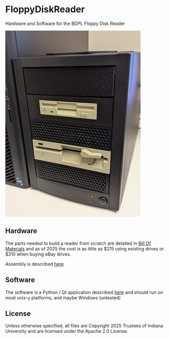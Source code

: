 # FloppyDiskReader
Hardware and Software for the BDPL Floppy Disk Reader

![FloppyDisk Reader](docs/images/disk_reader.png)


## Hardware

The parts needed to build a reader from scratch are detailed in 
[Bill Of Materials](docs/bill_of_materials.md) and as of 2025 the cost is as little as $215 
using existing drives or $310 when buying eBay drives.

Assembly is described [here](docs/assembly.md)

## Software

The software is a Python / Qt application described [here](docs/software.md) 
and should run on most unix-y platforms, and maybe Windows (untested)


## License
Unless otherwise specified, all files are Copyright 2025 Trustees of Indiana 
University and are licensed under the Apache 2.0 License.

